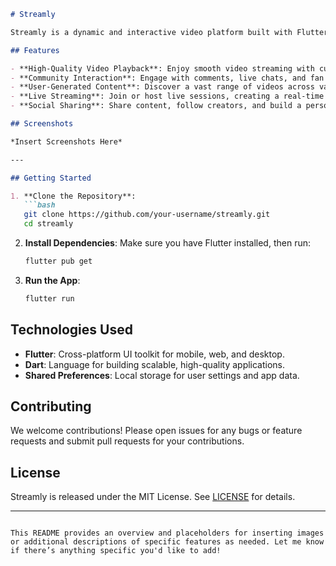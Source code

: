 ```markdown
# Streamly

Streamly is a dynamic and interactive video platform built with Flutter. Inspired by popular platforms like Bilibili, Streamly is designed for fans of animation, gaming, music, and creative content. It connects vibrant communities through user-generated videos, live streaming, and interactive discussions.

## Features

- **High-Quality Video Playback**: Enjoy smooth video streaming with customizable player options.
- **Community Interaction**: Engage with comments, live chats, and fan communities for shared interests.
- **User-Generated Content**: Discover a vast range of videos across various topics created by the community.
- **Live Streaming**: Join or host live sessions, creating a real-time interactive experience.
- **Social Sharing**: Share content, follow creators, and build a personalized content feed.

## Screenshots

*Insert Screenshots Here*

---

## Getting Started

1. **Clone the Repository**:
   ```bash
   git clone https://github.com/your-username/streamly.git
   cd streamly
   ```

2. **Install Dependencies**:
   Make sure you have Flutter installed, then run:
   ```bash
   flutter pub get
   ```

3. **Run the App**:
   ```bash
   flutter run
   ```

## Technologies Used

- **Flutter**: Cross-platform UI toolkit for mobile, web, and desktop.
- **Dart**: Language for building scalable, high-quality applications.
- **Shared Preferences**: Local storage for user settings and app data.

## Contributing

We welcome contributions! Please open issues for any bugs or feature requests and submit pull requests for your contributions.

## License

Streamly is released under the MIT License. See [LICENSE](LICENSE) for details.

---

[//]: # (*Insert Additional Pictures Here, such as app icons, banners, or in-app screen flows*)
```

This README provides an overview and placeholders for inserting images or additional descriptions of specific features as needed. Let me know if there’s anything specific you'd like to add!